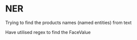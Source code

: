 # NER 

Trying to find the products names (named entities) from text

Have utilised regex to find the FaceValue

